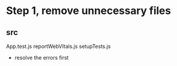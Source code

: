 # Step 1, remove unnecessary files

## src
App.test.js
reportWebVItals.js
setupTests.js
 - resolve the errors first

